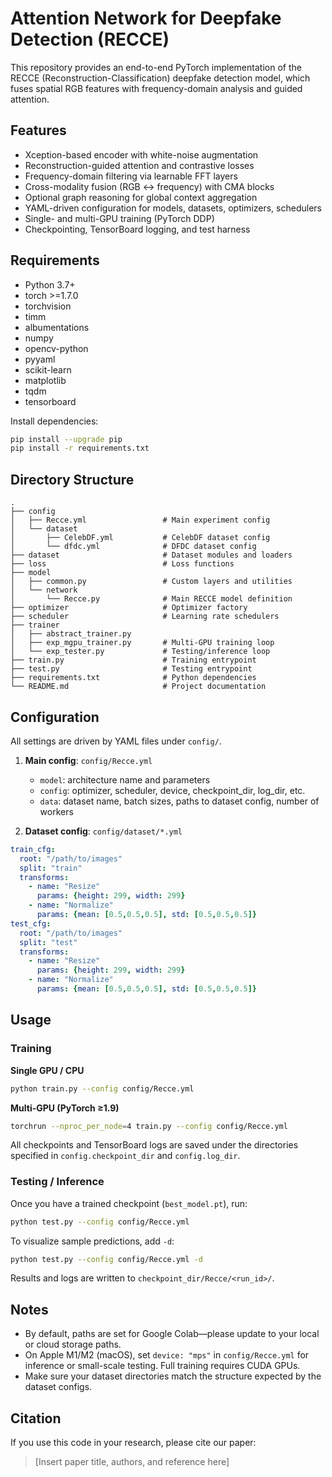 # Attention Network for Deepfake Detection (RECCE)

This repository provides an end-to-end PyTorch implementation of the RECCE (Reconstruction-Classification) deepfake detection model, which fuses spatial RGB features with frequency-domain analysis and guided attention.

## Features
- Xception-based encoder with white-noise augmentation
- Reconstruction-guided attention and contrastive losses
- Frequency-domain filtering via learnable FFT layers
- Cross-modality fusion (RGB ↔ frequency) with CMA blocks
- Optional graph reasoning for global context aggregation
- YAML-driven configuration for models, datasets, optimizers, schedulers
- Single- and multi-GPU training (PyTorch DDP)
- Checkpointing, TensorBoard logging, and test harness

## Requirements
- Python 3.7+
- torch >=1.7.0
- torchvision
- timm
- albumentations
- numpy
- opencv-python
- pyyaml
- scikit-learn
- matplotlib
- tqdm
- tensorboard

Install dependencies:
```bash
pip install --upgrade pip
pip install -r requirements.txt
```

## Directory Structure
```
.
├── config
│   ├── Recce.yml                 # Main experiment config
│   └── dataset
│       ├── CelebDF.yml           # CelebDF dataset config
│       └── dfdc.yml              # DFDC dataset config
├── dataset                       # Dataset modules and loaders
├── loss                          # Loss functions
├── model
│   ├── common.py                 # Custom layers and utilities
│   └── network
│       └── Recce.py              # Main RECCE model definition
├── optimizer                     # Optimizer factory
├── scheduler                     # Learning rate schedulers
├── trainer
│   ├── abstract_trainer.py
│   ├── exp_mgpu_trainer.py       # Multi-GPU training loop
│   └── exp_tester.py             # Testing/inference loop
├── train.py                      # Training entrypoint
├── test.py                       # Testing entrypoint
├── requirements.txt              # Python dependencies
└── README.md                     # Project documentation
```

## Configuration
All settings are driven by YAML files under `config/`.

1. **Main config**: `config/Recce.yml`
   - `model`: architecture name and parameters
   - `config`: optimizer, scheduler, device, checkpoint_dir, log_dir, etc.
   - `data`: dataset name, batch sizes, paths to dataset config, number of workers

2. **Dataset config**: `config/dataset/*.yml`
```yaml
train_cfg:
  root: "/path/to/images"
  split: "train"
  transforms:
    - name: "Resize"
      params: {height: 299, width: 299}
    - name: "Normalize"
      params: {mean: [0.5,0.5,0.5], std: [0.5,0.5,0.5]}
test_cfg:
  root: "/path/to/images"
  split: "test"
  transforms:
    - name: "Resize"
      params: {height: 299, width: 299}
    - name: "Normalize"
      params: {mean: [0.5,0.5,0.5], std: [0.5,0.5,0.5]}
```

## Usage

### Training
**Single GPU / CPU**
```bash
python train.py --config config/Recce.yml
```

**Multi-GPU (PyTorch ≥1.9)**
```bash
torchrun --nproc_per_node=4 train.py --config config/Recce.yml
```

All checkpoints and TensorBoard logs are saved under the directories specified in `config.checkpoint_dir` and `config.log_dir`.

### Testing / Inference
Once you have a trained checkpoint (`best_model.pt`), run:
```bash
python test.py --config config/Recce.yml
```
To visualize sample predictions, add `-d`:
```bash
python test.py --config config/Recce.yml -d
```
Results and logs are written to `checkpoint_dir/Recce/<run_id>/`.

## Notes
- By default, paths are set for Google Colab—please update to your local or cloud storage paths.
- On Apple M1/M2 (macOS), set `device: "mps"` in `config/Recce.yml` for inference or small-scale testing. Full training requires CUDA GPUs.
- Make sure your dataset directories match the structure expected by the dataset configs.

## Citation
If you use this code in your research, please cite our paper:
> [Insert paper title, authors, and reference here]



